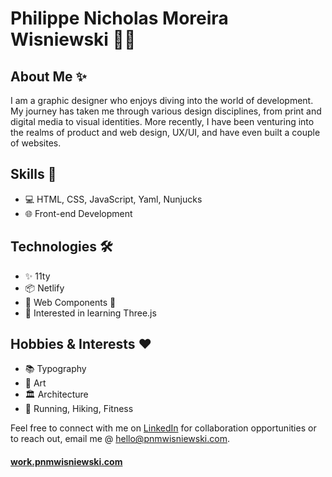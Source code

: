 # Philippe Nicholas Moreira Wisniewski 👨‍💻

## About Me ✨

I am a graphic designer who enjoys diving into the world of development. My journey has taken me through various design disciplines, from print and digital media to visual identities. More recently, I have been venturing into the realms of product and web design, UX/UI, and have even built a couple of websites.

## Skills 🚀

- 💻 HTML, CSS, JavaScript, Yaml, Nunjucks
- 🌐 Front-end Development

## Technologies 🛠️

- ✨ 11ty
- 📦 Netlify
- 🔧 Web Components 👀
- 🌟 Interested in learning Three.js

## Hobbies & Interests ❤️

- 📚 Typography
- 🎨 Art
- 🏛️ Architecture
- 🏃 Running, Hiking, Fitness


Feel free to connect with me on [LinkedIn](https://www.linkedin.com/in/pnmwisniewski) for collaboration opportunities or to reach out, email me @ [hello@pnmwisniewski.com](mailto:hello@pnmwisniewski.com).

#### [work.pnmwisniewski.com](https://work.pnmwisniewski.com)
